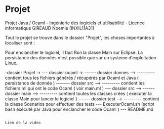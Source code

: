 # Projet
Projet Java / Ocaml - Ingénierie des logiciels et utilisabilité - Licence informatique
                                                                                      GIREAUD
                                                                                      Noemie
                                                                                      [INXIL11A31]
                                                                                      
Tout le projet se trouve dans le dossier "Projet", les choses importantes à localiser sont :
        
Pour enclancher le logiciel, il faut Run la classe Main sur Eclipse.
La persistance des données n'est possible que sur un systeme d'exploitation Linux.

-dossier Projet ->
  --- dossier ocaml -> 
         ------      dossier donnes --> 
                 ---------       contient tous les fichiers générés / récupérés par Ocaml et Java ( persistance de donnée )
           -------    dossier src -->
               ---------         contient les fichiers.ml qui ont le code Ocaml ( voir main.ml )
  ---      dossier src -->
          ------     dossier main -->
          ---------              contient toutes les classes crées ( executer la classe Main pour lancer le logiciel )
    ------          dossier test --> 
       ---------                 contient la classe Scenarios pour effectuer des tests
 ---       ExecuterOcaml.sh (script bash éxécuté par Java pour enclancher le code Ocaml )
 ---       README.md      
                                                                                                                                                                                                  
                                                                                Lien de la video 


